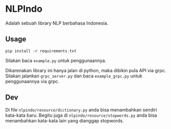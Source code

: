 # NLPIndo

Adalah sebuah library NLP berbahasa Indonesia.

## Usage

`pip install -r requirements.txt`

Silakan baca `example.py` untuk penggunaannya.

Dikarenakan library ini hanya jalan di python, maka dibikin pula API via grpc. Silakan jalankan `grpc_server.py` dan baca `example_grpc.py` untuk penggunaannya via grpc.

## Dev

Di file `nlpindo/resource/dictionary.py` anda bisa menambahkan sendiri kata-kata baru. Begitu juga di `nlpindo/resource/stopwords.py` anda bisa menambahkan kata-kata lain yang dianggap stopwords.
